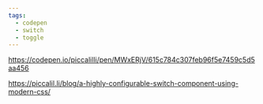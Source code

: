 ```yaml
---
tags:
  - codepen
  - switch
  - toggle
---
```

https://codepen.io/piccalilli/pen/MWxERjV/615c784c307feb96f5e7459c5d5aa456

https://piccalil.li/blog/a-highly-configurable-switch-component-using-modern-css/